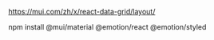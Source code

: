 https://mui.com/zh/x/react-data-grid/layout/

npm install @mui/material @emotion/react @emotion/styled